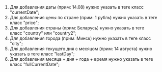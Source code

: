1. Для добавления даты                   (прим: 14.08) нужно указать в теге класс       "currentDate";
2. Для добавления цены по стране         (прим: 1 рубль) нужно указать в теге класс     "price";
3. Для добавления страны                 (прим: Беларусь) нужно указать в теге класс    "country" или "country2";
4. Для добавления города                 (прим: Минск) нужно указать в теге класс       "city";
5. Для добавления текущего дня с месяцом (прим: 14 августа) нужно указать в теге класс  "lastDay";
6. Для добавления месяца + дня + года + время нужно указать в теге класс                "fullCurrentDate";